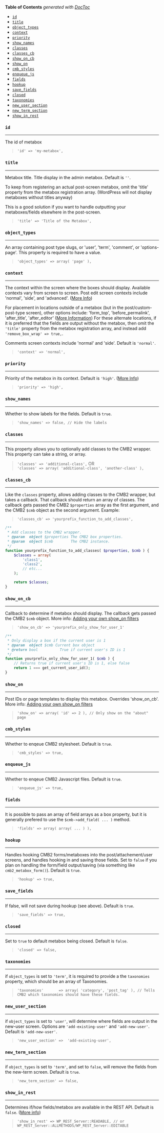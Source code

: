 <!-- START doctoc generated TOC please keep comment here to allow auto update -->
<!-- DON'T EDIT THIS SECTION, INSTEAD RE-RUN doctoc TO UPDATE -->
**Table of Contents**  *generated with [DocToc](https://github.com/thlorenz/doctoc)*

- [`id`](#id)
- [`title`](#title)
- [`object_types`](#object_types)
- [`context`](#context)
- [`priority`](#priority)
- [`show_names`](#show_names)
- [`classes`](#classes)
- [`classes_cb`](#classes_cb)
- [`show_on_cb`](#show_on_cb)
- [`show_on`](#show_on)
- [`cmb_styles`](#cmb_styles)
- [`enqueue_js`](#enqueue_js)
- [`fields`](#fields)
- [`hookup`](#hookup)
- [`save_fields`](#save_fields)
- [`closed`](#closed)
- [`taxonomies`](#taxonomies)
- [`new_user_section`](#new_user_section)
- [`new_term_section`](#new_term_section)
- [`show_in_rest`](#show_in_rest)

<!-- END doctoc generated TOC please keep comment here to allow auto update -->

### `id`
____
The id of metabox

> `'id' => 'my-metabox',`

### `title`
____
Metabox title. Title display in the admin metabox. Default is `''`.

To keep from registering an actual post-screen metabox, omit the 'title' property from the metabox registration array. (WordPress will not display metaboxes without titles anyway)

This is a good solution if you want to handle outputting your
metaboxes/fields elsewhere in the post-screen.

> `'title' => 'Title of the Metabox',`

### `object_types`
____
An array containing post type slugs, or 'user', 'term', 'comment', or 'options-page'. This property is required to have a value.
> `'object_types' => array( 'page' ),`

### `context`
____
The context within the screen where the boxes should display. Available contexts vary
from screen to screen. Post edit screen contexts include 'normal', 'side', and 'advanced'. ([More Info](https://developer.wordpress.org/reference/functions/add_meta_box/#parameters))

For placement in locations outside of a metabox (but in the post/custom-post-type screen), other options include:
'form_top', 'before_permalink', 'after_title', 'after_editor' ([More Information](https://github.com/WebDevStudios/CMB2/releases/tag/v2.2.4))
For these alternate locations, if it is preferred that the fields are output without the metabox, then omit the `'title'` property from the metabox registration array, and instead add `'remove_box_wrap' => true,`.

Comments screen contexts include 'normal' and 'side'. Default is `'normal'`.
> `'context' => 'normal',`

### `priority`
____
Priority of the metabox in its context. Default is `'high'`. ([More Info](https://developer.wordpress.org/reference/functions/add_meta_box/#parameters))
> `'priority' => 'high',`

### `show_names`
____
Whether to show labels for the fields. Default is `true`.
> `'show_names' => false, // Hide the labels`

### `classes`
____
This property allows you to optionally add classes to the CMB2 wrapper. This property can take a string, or array.
> `'classes' => 'additional-class',`
OR  
> `'classes' => array( 'additional-class', 'another-class' ),`

### `classes_cb`
____
Like the `classes` property, allows adding classes to the CMB2 wrapper, but takes a callback. That callback should return an array of classes. The callback gets passed the CMB2 `$properties` array as the first argument, and the CMB2 `$cmb` object as the second argument. Example:
> `'classes_cb' => 'yourprefix_function_to_add_classes',`

```php
/**
 * Add classes to the CMB2 wrapper.
 * @param  object $properties The CMB2 box properties.
 * @param  object $cmb        The CMB2 instance.
 */
function yourprefix_function_to_add_classes( $properties, $cmb ) {
	$classes = array(
		'class1',
		'class2',
		// etc...
	);

	return $classes;
}
```

### `show_on_cb`
____
Callback to determine if metabox should display. The callback gets passed the CMB2 `$cmb` object. More info: [Adding your own show_on filters](https://github.com/WebDevStudios/CMB2/wiki/Adding-your-own-show_on-filters)
> `'show_on_cb' => 'yourprefix_only_show_for_user_1'`

```php
/**
 * Only display a box if the current user is 1
 * @param  object $cmb Current box object
 * @return bool          True if current user's ID is 1
 */
function yourprefix_only_show_for_user_1( $cmb ) {
	// Returns true if current user's ID is 1, else false
	return 1 === get_current_user_id();
}
```

### `show_on`
____
Post IDs or page templates to display this metabox. Overrides 'show_on_cb'. More info: [Adding your own show_on filters](https://github.com/WebDevStudios/CMB2/wiki/Adding-your-own-show_on-filters)
> `'show_on' => array( 'id' => 2 ), // Only show on the "about" page`

### `cmb_styles`
____
Whether to enqeue CMB2 stylesheet. Default is `true`.
> `'cmb_styles' => true,`

### `enqueue_js`
____
Whether to enqeue CMB2 Javascript files. Default is `true`.
> `'enqueue_js' => true,`

### `fields`
____
It is possible to pass an array of field arrays as a box property, but it is generally prefered to use the `$cmb->add_field( ... )` method.
> `'fields' => array( array( ... ) ),`

### `hookup`
____
Handles hooking CMB2 forms/metaboxes into the post/attachement/user screens, and handles hooking in and saving those fields. Set to `false` if you plan on handling the form/field output/saving (via something like `cmb2_metabox_form()`). Default is `true`.
> `'hookup' => true,`

### `save_fields`
____
If false, will not save during hookup (see above). Default is `true`.
> `'save_fields' => true,`

### `closed`
____
Set to `true` to default metabox being closed. Default is `false`.
> `'closed' => false,`

### `taxonomies`
____
if `object_types` is set to `'term'`, it is required to provide a the `taxonomies` property, which should be an array of Taxonomies.
> `'taxonomies'       => array( 'category', 'post_tag' ), // Tells CMB2 which taxonomies should have these fields.`

### `new_user_section`
____
if `object_types` is set to `'user'`, will determine where fields are output in the new-user screen. Options are `'add-existing-user'` and `'add-new-user'`. Default is `'add-new-user'`.
> `'new_user_section' =>  'add-existing-user',`

### `new_term_section`
____
if `object_types` is set to `'term'`, and set to `false`, will remove the fields from the new-term screen. Default is `true`.
> `'new_term_section' => false,`

### `show_in_rest`
____
Determines if/how fields/metabox are available in the REST API. Default is `false`. ([More info](https://github.com/WebDevStudios/CMB2/wiki/REST-API))
> `'show_in_rest' => WP_REST_Server::READABLE, // or WP_REST_Server::ALLMETHODS/WP_REST_Server::EDITABLE`




